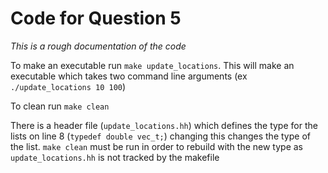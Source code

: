 # Code for Question 5

*This is a rough documentation of the code*

To make an executable run `make update_locations`. This will make an executable which takes two command line arguments (ex `./update_locations 10 100`)

To clean run `make clean`

There is a header file (`update_locations.hh`) which defines the type for the lists on line 8 (`typedef double vec_t;`) changing this changes the type of the list. `make clean` must be run in order to rebuild with the new type as `update_locations.hh` is not tracked by the makefile

